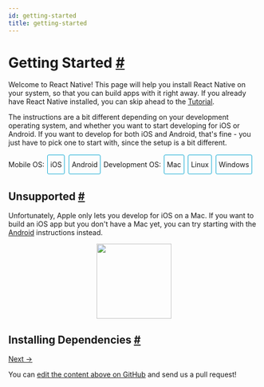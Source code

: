 ```yaml
---
id: getting-started
title: getting-started
---
```

<a id="content"></a><h1><a class="anchor" name="getting-started"></a>Getting Started <a class="hash-link" href="docs/getting-started.html#getting-started">#</a></h1><div><p>Welcome to React Native! This page will help you install React Native on
your system, so that you can build apps with it right away. If you already
have React Native installed, you can skip ahead to the
<a href="/react-native/docs/tutorial.html" target="">Tutorial</a>.</p><p>The instructions are a bit different depending on your development operating system, and whether you want to start developing for iOS or Android. If you
want to develop for both iOS and Android, that's fine - you just have to pick
one to start with, since the setup is a bit different.</p><span><div class="toggler">
<style>
.toggler a {
  display: inline-block;
  padding: 10px 5px;
  margin: 2px;
  border: 1px solid #05A5D1;
  border-radius: 3px;
  text-decoration: none !important;
}
.display-os-mac .toggler .button-mac,
.display-os-linux .toggler .button-linux,
.display-os-windows .toggler .button-windows,
.display-platform-ios .toggler .button-ios,
.display-platform-android .toggler .button-android {
  background-color: #05A5D1;
  color: white;
}
block { display: none; }
.display-platform-ios.display-os-mac .ios.mac,
.display-platform-ios.display-os-linux .ios.linux,
.display-platform-ios.display-os-windows .ios.windows,
.display-platform-android.display-os-mac .android.mac,
.display-platform-android.display-os-linux .android.linux,
.display-platform-android.display-os-windows .android.windows {
  display: block;
}</style>
<span>Mobile OS:</span>
<a href="javascript:void(0);" class="button-ios" onclick="display('platform', 'ios')">iOS</a>
<a href="javascript:void(0);" class="button-android" onclick="display('platform', 'android')">Android</a>
<span>Development OS:</span>
<a href="javascript:void(0);" class="button-mac" onclick="display('os', 'mac')">Mac</a>
<a href="javascript:void(0);" class="button-linux" onclick="display('os', 'linux')">Linux</a>
<a href="javascript:void(0);" class="button-windows" onclick="display('os', 'windows')">Windows</a>
</div>

</span><span><!-- ######### LINUX AND WINDOWS for iOS ##################### -->

</span><span><block class="linux windows ios">

</block></span><h2><a class="anchor" name="unsupported"></a>Unsupported <a class="hash-link" href="docs/getting-started.html#unsupported">#</a></h2><span><div>Unfortunately, Apple only lets you develop for iOS on a Mac. If you want to build an iOS app but you don't have a Mac yet, you can try starting with the <a href="" onclick="display('platform', 'android')">Android</a> instructions instead.</div>

</span><span><center><img src="img/react-native-sorry-not-supported.png" width="150"></center>

</span><span><!-- ######### MAC for iOS ##################### -->

</span><span><block class="mac ios android">

</block></span><h2><a class="anchor" name="installing-dependencies"></a>Installing Dependencies <a class="hash-link" href="docs/getting-started.html#installing-dependencies">#</a></h2><span><block class="mac ios">

</block></span><p>You will need Node.js, Watchman, the React Native command line interface, and Xcode.</p><span><block class="mac android">

</block></span><p>You will need Node.js, Watchman, the React Native command line interface, and Android Studio.</p><span><block class="mac ios android">

</block></span><h3><a class="anchor" name="node-watchman"></a>Node, Watchman <a class="hash-link" href="docs/getting-started.html#node-watchman">#</a></h3><p>We recommend installing Node and Watchman using <a href="http://brew.sh/" target="_blank">Homebrew</a>. Run the following commands in a Terminal after installing Homebrew:</p><div class="prism language-javascript">brew install node
brew install watchman</div><blockquote><p><a href="https://facebook.github.io/watchman" target="_blank">Watchman</a> is a tool by Facebook for watching
changes in the filesystem. It is highly recommended you install it for better performance.</p></blockquote><h3><a class="anchor" name="the-react-native-cli"></a>The React Native CLI <a class="hash-link" href="docs/getting-started.html#the-react-native-cli">#</a></h3><p>Node.js comes with npm, which lets you install the React Native command line interface. Run the following command in a Terminal:</p><div class="prism language-javascript">npm install <span class="token operator">-</span>g react<span class="token operator">-</span>native<span class="token operator">-</span>cli</div><blockquote><p>If you get a <em>permission error</em>, try using sudo: <code>sudo npm install -g react-native-cli</code>.</p><p>If you get an error like <code>Cannot find module 'npmlog'</code>, try installing npm directly: <code>curl -0 -L http://npmjs.org/install.sh | sudo sh</code>.</p></blockquote><span><block class="mac ios">

</block></span><h3><a class="anchor" name="xcode"></a>Xcode <a class="hash-link" href="docs/getting-started.html#xcode">#</a></h3><p>The easiest way to install Xcode is via the <a href="https://itunes.apple.com/us/app/xcode/id497799835?mt=12" target="_blank">Mac App Store</a>. Installing Xcode will also install the iOS Simulator and all the necessary tools to build your iOS app.</p><span><block class="mac android">

</block></span><h3><a class="anchor" name="android-development-environment"></a>Android Development Environment <a class="hash-link" href="docs/getting-started.html#android-development-environment">#</a></h3><p>Setting up your development environment can be somewhat tedious if you're new to Android development. If you're already familiar with Android development, there are a few things you may need to configure. In either case, please make sure to carefully follow the next few steps.</p><h4><a class="anchor" name="1-install-android-studio"></a>1. Install Android Studio <a class="hash-link" href="docs/getting-started.html#1-install-android-studio">#</a></h4><p>Download and install <a href="https://developer.android.com/studio/install.html" target="_blank">Android Studio</a>.</p><h4><a class="anchor" name="2-confirm-the-android-sdk-is-installed"></a>2. Confirm the Android SDK is installed <a class="hash-link" href="docs/getting-started.html#2-confirm-the-android-sdk-is-installed">#</a></h4><p>Android Studio installs <code>Android 7.0 (Nougat)</code> by default. You can confirm that the SDK was installed by clicking on "Configure" in the last screen in the Android Studio Setup Wizard, or by opening "Preferences" from the Android Studio menu, then choosing <code>Appearance and Behavior</code> → <code>System Settings</code> → <code>Android SDK</code>.</p><p><img src="img/react-native-android-studio-configure-sdk.png" alt="Android Studio SDK Manager"></p><p>Select "SDK Platforms" from within the SDK Manager and you should see a blue checkmark next to "Android 7.0 (Nougat)". In case it is not, click on the checkbox and then "Apply".</p><p><img src="img/react-native-sdk-platforms.png" alt="Android Studio SDK Manager"></p><blockquote><p>If you wish to support older versions of Android, you can install additional Android SDKs from this screen.</p></blockquote><h4><a class="anchor" name="3-set-up-paths"></a>3. Set up paths <a class="hash-link" href="docs/getting-started.html#3-set-up-paths">#</a></h4><p>The React Native command line interface requires the <code>ANDROID_HOME</code> environment variable to be set up. You can configure it in a Terminal using the following command:</p><div class="prism language-javascript">export ANDROID_HOME<span class="token operator">=</span><span class="token operator">~</span><span class="token operator">/</span>Library<span class="token operator">/</span>Android<span class="token operator">/</span>sdk</div><p>To avoid doing this every time you open a new Terminal, create (or edit) <code>~/.bashrc</code> using your favorite text editor and add the following lines:</p><div class="prism language-javascript">export ANDROID_HOME<span class="token operator">=</span><span class="token operator">~</span><span class="token operator">/</span>Library<span class="token operator">/</span>Android<span class="token operator">/</span>sdk
export PATH<span class="token operator">=</span>$<span class="token punctuation">{</span>PATH<span class="token punctuation">}</span><span class="token punctuation">:</span>$<span class="token punctuation">{</span>ANDROID_HOME<span class="token punctuation">}</span><span class="token operator">/</span>tools</div><p>The second line will add the <code>android</code> tool to your path, which will come in handy in the next step.</p><blockquote><p>Please make sure you export the correct path for <code>ANDROID_HOME</code> if you did not install the Android SDK using Android Studio. If you install the Android SDK using Homebrew, it will be located at <code>/usr/local/opt/android-sdk</code>.</p></blockquote><h4><a class="anchor" name="4-set-up-your-android-virtual-device"></a>4. Set up your Android Virtual Device <a class="hash-link" href="docs/getting-started.html#4-set-up-your-android-virtual-device">#</a></h4><p>Android Studio should have set up an Android Virtual Device for you during installation, but it is very common to run into an issue where Android Studio fails to install the AVD.</p><p><img src="img/react-native-tools-avd.png" alt="Android Studio AVD Manager"></p><p>To see the list of available AVDs, launch the "AVD Manager" from within Android Studio or run the following command in a Terminal:</p><div class="prism language-javascript">android avd</div><p>You may follow the <a href="https://developer.android.com/studio/run/managing-avds.html" target="_blank">Android Studio User Guide</a> to create a new AVD if needed.</p><blockquote><p>If you see "No system images installed for this target." under CPU/ABI, go back to your "SDK Manager" and click on "Show Package Details" under "SDK Platforms". You will then be able to install any missing system images, such as "Google APIs Intel Atom (x86)".</p></blockquote><span><!-- ######### LINUX and WINDOWS for ANDROID ##################### -->

</span><span><block class="windows linux android">

</block></span><h2><a class="anchor" name="installing-dependencies"></a>Installing Dependencies <a class="hash-link" href="docs/getting-started.html#installing-dependencies">#</a></h2><span><block class="linux android">

</block></span><p>You will need Node.js, the React Native command line interface, and Android Studio.</p><h3><a class="anchor" name="node"></a>Node <a class="hash-link" href="docs/getting-started.html#node">#</a></h3><p>Follow the <a href="https://nodejs.org/en/download/package-manager/" target="_blank">installation instructions for your Linux distribution</a> to install Node.js 4 or newer.</p><span><block class="windows android">

</block></span><p>You will need Node.js, the React Native command line interface, and Android Studio.</p><h3><a class="anchor" name="node"></a>Node <a class="hash-link" href="docs/getting-started.html#node">#</a></h3><p>We recommend installing Node.js and Python2 via <a href="https://chocolatey.org" target="_blank">Chocolatey</a>, a popular package manager for Windows. Open a Command Prompt as Administrator, then run:</p><div class="prism language-javascript">choco install nodejs<span class="token punctuation">.</span>install
choco install python2</div><blockquote><p>You can find additional installation options on <a href="https://nodejs.org/en/download/" target="_blank">Node.js's Downloads page</a>.</p></blockquote><span><block class="windows linux android">

</block></span><h3><a class="anchor" name="the-react-native-cli"></a>The React Native CLI <a class="hash-link" href="docs/getting-started.html#the-react-native-cli">#</a></h3><p>Node comes with npm, which lets you install the React Native command line interface.</p><div class="prism language-javascript">npm install <span class="token operator">-</span>g react<span class="token operator">-</span>native<span class="token operator">-</span>cli</div><h3><a class="anchor" name="android-development-environment"></a>Android Development Environment <a class="hash-link" href="docs/getting-started.html#android-development-environment">#</a></h3><p>Setting up your development environment can be somewhat tedious if you're new to Android development. If you're already familiar with Android development, there are a few things you may need to configure. In either case, please make sure to carefully follow the next few steps.</p><h4><a class="anchor" name="1-install-android-studio"></a>1. Install Android Studio <a class="hash-link" href="docs/getting-started.html#1-install-android-studio">#</a></h4><p>Download and install <a href="https://developer.android.com/studio/install.html" target="_blank">Android Studio</a>.</p><h4><a class="anchor" name="2-confirm-the-android-sdk-is-installed"></a>2. Confirm the Android SDK is installed <a class="hash-link" href="docs/getting-started.html#2-confirm-the-android-sdk-is-installed">#</a></h4><p>Android Studio installs <code>Android 7.0 (Nougat)</code> by default. You can confirm that the SDK was installed by clicking on "Configure" in the last screen in the Android Studio Setup Wizard, or by opening "Preferences" from the Android Studio menu, then choosing <code>Appearance and Behavior</code> → <code>System Settings</code> → <code>Android SDK</code>.</p><p><img src="img/react-native-android-studio-configure-sdk-windows.png" alt="Android Studio SDK Manager"></p><p>Select "SDK Platforms" from within the SDK Manager and you should see a blue checkmark next to "Android 7.0 (Nougat)". In case it is not, click on the checkbox and then "Apply".</p><p><img src="img/react-native-sdk-platforms.png" alt="Android Studio SDK Manager"></p><blockquote><p>If you wish to support older versions of Android, you can install additional Android SDKs from this screen.</p></blockquote><h4><a class="anchor" name="3-set-up-paths"></a>3. Set up paths <a class="hash-link" href="docs/getting-started.html#3-set-up-paths">#</a></h4><p>The React Native command line interface requires the <code>ANDROID_HOME</code> environment variable to be set up.</p><span><block class="linux android">

</block></span><p>Create or edit your <code>~/.bashrc</code> file and add the following lines:</p><div class="prism language-javascript">export ANDROID_HOME<span class="token operator">=</span><span class="token operator">~</span><span class="token operator">/</span>Android<span class="token operator">/</span>Sdk
export PATH<span class="token operator">=</span>$<span class="token punctuation">{</span>PATH<span class="token punctuation">}</span><span class="token punctuation">:</span>$<span class="token punctuation">{</span>ANDROID_HOME<span class="token punctuation">}</span><span class="token operator">/</span>tools</div><p>The second line will add the <code>android</code> tool to your path, which will come in handy in the next step.</p><blockquote><p>Please make sure you export the correct path for <code>ANDROID_HOME</code> if you did not install the Android SDK using Android Studio.</p></blockquote><span><block class="windows android">

</block></span><p>Go to <code>Control Panel</code> → <code>System and Security</code> → <code>System</code> → <code>Change settings</code> →
<code>Advanced System Settings</code> → <code>Environment variables</code> → <code>New</code>, then enter the path to your Android SDK.</p><p><img src="img/react-native-android-sdk-environment-variable-windows.png" alt="env variable"></p><blockquote><p>Please make sure you use the correct path for <code>ANDROID_HOME</code> if you did not install the Android SDK using Android Studio.</p></blockquote><p>Restart the Command Prompt to apply the new environment variable.</p><span><block class="linux windows android">

</block></span><h4><a class="anchor" name="4-set-up-your-android-virtual-device"></a>4. Set up your Android Virtual Device <a class="hash-link" href="docs/getting-started.html#4-set-up-your-android-virtual-device">#</a></h4><p>Android Studio should have set up an Android Virtual Device for you during installation, but it is very common to run into an issue where Android Studio fails to install the AVD.</p><p><img src="img/react-native-tools-avd.png" alt="Android Studio AVD Manager"></p><p>To see the list of available AVDs, launch the "AVD Manager" from within Android Studio or run the following command in a terminal:</p><div class="prism language-javascript">android avd</div><p>You may follow the <a href="https://developer.android.com/studio/run/managing-avds.html" target="_blank">Android Studio User Guide</a> to create a new AVD if needed.</p><blockquote><p>If you see "No system images installed for this target." under CPU/ABI, go back to your "SDK Manager" and click on "Show Package Details" under "SDK Platforms". You will then be able to install any missing system images, such as "Google APIs Intel Atom (x86)".</p></blockquote><span><block class="linux android">

</block></span><h3><a class="anchor" name="watchman-optional"></a>Watchman (optional) <a class="hash-link" href="docs/getting-started.html#watchman-optional">#</a></h3><p>Follow the <a href="https://facebook.github.io/watchman/docs/install.html#build-install" target="_blank">Watchman installation guide</a> to compile and install Watchman from source.</p><blockquote><p><a href="https://facebook.github.io/watchman/docs/install.html" target="_blank">Watchman</a> is a tool by Facebook for watching
changes in the filesystem. It is highly recommended you install it for better performance, but it's alright to skip this if you find the process to be tedious.</p></blockquote><span><block class="mac ios android">

</block></span><h2><a class="anchor" name="testing-your-react-native-installation"></a>Testing your React Native Installation <a class="hash-link" href="docs/getting-started.html#testing-your-react-native-installation">#</a></h2><span><block class="mac ios">

</block></span><p>Use the React Native command line interface to generate a new React Native project called "AwesomeProject", then run <code>react-native run-ios</code> inside the newly created folder.</p><div class="prism language-javascript">react<span class="token operator">-</span>native init AwesomeProject
cd AwesomeProject
react<span class="token operator">-</span>native run<span class="token operator">-</span>ios</div><p>You should see your new app running in the iOS Simulator shortly.</p><p><code>react-native run-ios</code> is just one way to run your app. You can also run it directly from within Xcode or Nuclide.</p><span><block class="mac android">

</block></span><p>Use the React Native command line interface to generate a new React Native project called "AwesomeProject", then run <code>react-native run-android</code> inside the newly created folder.</p><div class="prism language-javascript">react<span class="token operator">-</span>native init AwesomeProject
cd AwesomeProject
react<span class="token operator">-</span>native run<span class="token operator">-</span>android</div><p>If everything is set up correctly, you should see your new app running in your Android emulator shortly. <code>react-native run-android</code> is just one way to run your app - you can also run it directly from within Android Studio or Nuclide.</p><span><block class="mac ios android">

</block></span><h3><a class="anchor" name="modifying-your-app"></a>Modifying your app <a class="hash-link" href="docs/getting-started.html#modifying-your-app">#</a></h3><p>Now that you have successfully run the app, let's modify it.</p><span><block class="mac ios">

</block></span><ul><li>Open <code>index.ios.js</code> in your text editor of choice and edit some lines.</li><li>Hit <code>Command⌘ + R</code> in your iOS Simulator to reload the app and see your change!</li></ul><span><block class="mac android">

</block></span><ul><li>Open <code>index.android.js</code> in your text editor of choice and edit some lines.</li><li>Press the <code>R</code> key twice or select <code>Reload</code> from the Developer Menu to see your change!</li></ul><span><block class="mac ios android">

</block></span><h3><a class="anchor" name="that-s-it"></a>That's it! <a class="hash-link" href="docs/getting-started.html#that-s-it">#</a></h3><p>Congratulations! You've successfully run and modified your first React Native app.</p><span><center><img src="img/react-native-congratulations.png" width="150"></center>

</span><span><block class="windows linux android">

</block></span><h2><a class="anchor" name="testing-your-react-native-installation"></a>Testing your React Native Installation <a class="hash-link" href="docs/getting-started.html#testing-your-react-native-installation">#</a></h2><p>Use the React Native command line interface to generate a new React Native project called "AwesomeProject", then run <code>react-native run-android</code> inside the newly created folder.</p><div class="prism language-javascript">react<span class="token operator">-</span>native init AwesomeProject
cd AwesomeProject
react<span class="token operator">-</span>native run<span class="token operator">-</span>android</div><p>If everything is set up correctly, you should see your new app running in your Android emulator shortly.</p><blockquote><p>A common issue is that the packager is not started automatically when you run
<code>react-native run-android</code>. You can start it manually using <code>react-native start</code>.</p></blockquote><span><block class="windows android">

</block></span><blockquote><p>If you hit a <code>ERROR  Watcher took too long to load</code> on Windows, try increasing the timeout in <a href="https://github.com/facebook/react-native/blob/5fa33f3d07f8595a188f6fe04d6168a6ede1e721/packager/react-packager/src/DependencyResolver/FileWatcher/index.js#L16" target="_blank">this file</a> (under your <code>node_modules/react-native/</code>).</p></blockquote><span><block class="windows linux android">

</block></span><h3><a class="anchor" name="modifying-your-app"></a>Modifying your app <a class="hash-link" href="docs/getting-started.html#modifying-your-app">#</a></h3><p>Now that you have successfully run the app, let's modify it.</p><ul><li>Open <code>index.android.js</code> in your text editor of choice and edit some lines.</li><li>Press the <code>R</code> key twice or select <code>Reload</code> from the Developer Menu to see your change!</li></ul><h3><a class="anchor" name="that-s-it"></a>That's it! <a class="hash-link" href="docs/getting-started.html#that-s-it">#</a></h3><p>Congratulations! You've successfully run and modified a React Native app.</p><span><center><img src="img/react-native-congratulations.png" width="150"></center>

</span><span><block class="mac windows linux ios android">

</block></span><h2><a class="anchor" name="now-what"></a>Now What? <a class="hash-link" href="docs/getting-started.html#now-what">#</a></h2><ul><li><p>If you want to add this new React Native code to an existing application, check out the <a href="docs/integration-with-existing-apps.html" target="_blank">Integration guide</a>.</p></li><li><p>If you can't get this to work, see the <a href="docs/troubleshooting.html#content" target="_blank">Troubleshooting</a> page.</p></li><li><p>If you're curious to learn more about React Native, continue on
to the <a href="docs/tutorial.html" target="_blank">Tutorial</a>.</p></li></ul><span><script>
// Convert <div>...<span><block /></span>...</div>
// Into <div>...<block />...</div>
var blocks = document.getElementsByTagName('block');
for (var i = 0; i < blocks.length; ++i) {
  var block = blocks[i];
  var span = blocks[i].parentNode;
  var container = span.parentNode;
  container.insertBefore(block, span);
  container.removeChild(span);
}
// Convert <div>...<block />content<block />...</div>
// Into <div>...<block>content</block><block />...</div>
blocks = document.getElementsByTagName('block');
for (var i = 0; i < blocks.length; ++i) {
  var block = blocks[i];
  while (block.nextSibling && block.nextSibling.tagName !== 'BLOCK') {
    block.appendChild(block.nextSibling);
  }
}
function display(type, value) {
  var container = document.getElementsByTagName('block')[0].parentNode;
  container.className = 'display-' + type + '-' + value + ' ' +
    container.className.replace(RegExp('display-' + type + '-[a-z]+ ?'), '');
}

// If we are coming to the page with a hash in it (i.e. from a search, for example), try to get
// us as close as possible to the correct platform and dev os using the hashtag and block walk up.
var foundHash = false;
if (window.location.hash !== '' && window.location.hash !== 'content') { // content is default
  var hashLinks = document.querySelectorAll('a.hash-link');
  for (var i = 0; i < hashLinks.length && !foundHash; ++i) {
    if (hashLinks[i].hash === window.location.hash) {
      var parent = hashLinks[i].parentElement;
      while (parent) {
        if (parent.tagName === 'BLOCK') {
          var devOS = null;
          var targetPlatform = null;
          // Could be more than one target os and dev platform, but just choose some sort of order
          // of priority here.

          // Dev OS
          if (parent.className.indexOf('mac') > -1) {
            devOS = 'mac';
          } else if (parent.className.indexOf('linux') > -1) {
            devOS = 'linux';
          } else if (parent.className.indexOf('windows') > -1) {
            devOS = 'windows';
          } else {
            break; // assume we don't have anything.
          }

          // Target Platform
          if (parent.className.indexOf('ios') > -1) {
            targetPlatform = 'ios';
          } else if (parent.className.indexOf('android') > -1) {
            targetPlatform = 'android';
          } else {
            break; // assume we don't have anything.
          }
          // We would have broken out if both targetPlatform and devOS hadn't been filled.
          display('os', devOS);
          display('platform', targetPlatform);      
          foundHash = true;
          break;
        }
        parent = parent.parentElement;
      }
    }
  }
}
// Do the default if there is no matching hash
if (!foundHash) {
  var isMac = navigator.platform === 'MacIntel';
  var isWindows = navigator.platform === 'Win32';
  display('os', isMac ? 'mac' : (isWindows ? 'windows' : 'linux'));
  display('platform', isMac ? 'ios' : 'android');
}
</script>
</span></div><div class="docs-prevnext"><a class="docs-next" href="docs/tutorial.html#content">Next →</a></div><p class="edit-page-block">You can <a target="_blank" href="https://github.com/facebook/react-native/blob/master/docs/GettingStarted.md">edit the content above on GitHub</a> and send us a pull request!</p>